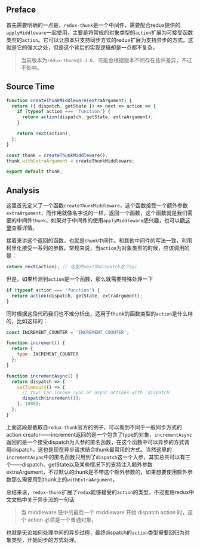 ## Preface
首先需要明确的一点是，`redux-thunk`是一个中间件，需要配合redux提供的`applyMiddleware`一起使用，主要是将常规的对象类型的`action`扩展为可接受函数类型的`action`。它可以让原本只支持同步方式的redux扩展为支持异步的方式，这就是它的强大之处，但是这个背后的实现逻辑却是一点都不复杂。

> 当前版本为`redux-thunk@2.3.0`，可能会根据版本不同存在些许差异，不过不影响。

## Source Time
```javascript
function createThunkMiddleware(extraArgument) {
  return ({ dispatch, getState }) => next => action => {
    if (typeof action === 'function') {
      return action(dispatch, getState, extraArgument);
    }

    return next(action);
  };
}

const thunk = createThunkMiddleware();
thunk.withExtraArgument = createThunkMiddleware;

export default thunk;
```

## Analysis
这里首先定义了一个函数`createThunkMiddleware`，这个函数接受一个额外参数`extraArgument`，而作用就像名字说的一样，返回一个函数，这个函数就是我们需要的中间件`thunk`，如果对于中间件的使用`applyMiddleware`感兴趣，也可以戳[这里](../redux/applyMiddleware.md)查看详情。

接着来讲这个返回的函数，也就是`thunk`中间件。和其他中间件的写法一致，利用柯里化接受一系列的参数。常规来说，当`action`为对象类型的时候，应该调用的是：

```javascript
return next(action); // 这里的next即dispatch这个api
```

但是，如果检测到`action`是一个函数，那么就需要特殊处理一下

```javascript
if (typeof action === 'function') {
  return action(dispatch, getState, extraArgument);
}
```

同时根据这段代码我们也不难分析出，适用于thunk的函数类型的`action`是什么样的，比如这样的：

```javascript
const INCREMENT_COUNTER = 'INCREMENT_COUNTER';

function increment() {
  return {
    type: INCREMENT_COUNTER
  };
}

function incrementAsync() {
  return dispatch => {
    setTimeout(() => {
      // Yay! Can invoke sync or async actions with `dispatch`
      dispatch(increment());
    }, 1000);
  };
}
```

上面这段是截取自`redux-thunk`官方的例子，可以看到不同于一般同步方式的action creator——increment返回的是一个包含了type的对象，`incrementAsync`返回的是一个接受dispatch为入参的匿名函数，在这个函数中可以异步的方式调用dispatch，这也是现在异步请求结合thunk最常用的方式。当然这里的`incrementAsync`中的匿名函数只用到了`dispatch`这一个入参，其实总共可以有三个——dispatch、getState以及某些情况下的支持注入额外参数extraArgument，不过默认的thunk是不带这个额外参数的，如果想要使用额外参数那么需要用到thunk上的`withExtraArgument`。

总结来说，`redux-thunk`扩展了`redux`能够接受的`action`的类型，不过套用redux中文文档中关于异步流的一句话

> 当 middleware 链中的最后一个 middleware 开始 dispatch action 时，这个 action 必须是一个普通对象。

也就是无论如何处理中间的异步过程，最终dispatch的`action`类型需要回归为对象类型，开始同步的方式处理。
